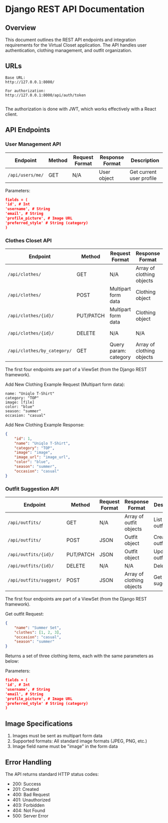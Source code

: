 # Django REST API Documentation

## Overview
This document outlines the REST API endpoints and integration requirements for the Virtual Closet application. The API handles user authentication, clothing management, and outfit organization.

## URLs
```
Base URL:
http://127.0.0.1:8000/

For authorization:
http://127.0.0.1:8000/api/auth/token 


```

The authorization is done with JWT, which works effectively with a React client. 

## API Endpoints

### User Management API

| Endpoint | Method | Request Format | Response Format | Description |
|----------|---------|----------------|-----------------|-------------|
| `/api/users/me/` | GET | N/A | User object | Get current user profile |

Parameters:
```json
fields = (
'id', # Int
'username', # String 
'email', # String
'profile_picture', # Image URL
'preferred_style' # String (category)
)
```

### Clothes Closet API

| Endpoint | Method | Request Format | Response Format | Description |
|----------|---------|----------------|-----------------|-------------|
| `/api/clothes/` | GET | N/A | Array of clothing objects | List user's clothes |
| `/api/clothes/` | POST | Multipart form data | Clothing object | Add new clothing |
| `/api/clothes/{id}/` | PUT/PATCH | Multipart form data | Clothing object | Update clothing |
| `/api/clothes/{id}/` | DELETE | N/A | N/A | Delete clothing |
| `/api/clothes/by_category/` | GET | Query param: category | Array of clothing objects | Filter by category |

The first four endpoints are part of a ViewSet (from the Django REST framework).

Add New Clothing Example Request (Multipart form data):
```
name: "Uniqlo T-Shirt"
category: "TOP"
image: [file]
color: "blue"
season: "summer"
occasion: "casual"
```

Add New Clothing Example Response:
```json
{
    "id": 1,
    "name": "Uniqlo T-Shirt",
    "category": "TOP",
    "image": "image",
    "image_url": "image_url",
    "color": "blue",
    "season": "summer",
    "occasion": "casual"
}
```

### Outfit Suggestion API

| Endpoint | Method | Request Format | Response Format | Description |
|----------|---------|----------------|-----------------|-------------|
| `/api/outfits/` | GET | N/A | Array of outfit objects | List user's outfits |
| `/api/outfits/` | POST | JSON | Outfit object | Create new outfit |
| `/api/outfits/{id}/` | PUT/PATCH | JSON | Outfit object | Update outfit |
| `/api/outfits/{id}/` | DELETE | N/A | N/A | Delete outfit |
| `/api/outfits/suggest/` | POST | JSON | Array of clothing objects | Get outfit suggestions |

The first four endpoints are part of a ViewSet (from the Django REST framework).

Get outfit Request:
```json
{
    "name": "Summer Set",
    "clothes": [1, 2, 3],
    "occasion": "casual",
    "season": "summer"
}
```

Returns a set of three clothing items, each with the same parameters as below:

Parameters:
```json
fields = (
'id', # Int
'username', # String 
'email', # String
'profile_picture', # Image URL
'preferred_style' # String (category)
)
```

## Image Specifications

1. Images must be sent as multipart form data
2. Supported formats: All standard image formats (JPEG, PNG, etc.)
3. Image field name must be "image" in the form data

## Error Handling

The API returns standard HTTP status codes:
- 200: Success
- 201: Created
- 400: Bad Request
- 401: Unauthorized
- 403: Forbidden
- 404: Not Found
- 500: Server Error

